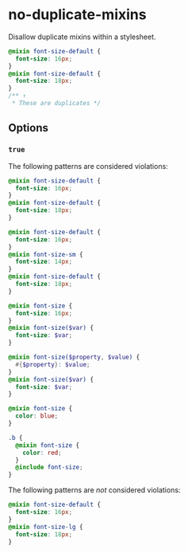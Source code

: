 # no-duplicate-mixins

Disallow duplicate mixins within a stylesheet.

```scss
@mixin font-size-default {
  font-size: 16px;
}
@mixin font-size-default {
  font-size: 18px;
}
/** ↑
 * These are duplicates */
```

## Options

### `true`

The following patterns are considered violations:

```scss
@mixin font-size-default {
  font-size: 16px;
}
@mixin font-size-default {
  font-size: 18px;
}
```

```scss
@mixin font-size-default {
  font-size: 16px;
}
@mixin font-size-sm {
  font-size: 14px;
}
@mixin font-size-default {
  font-size: 18px;
}
```

```scss
@mixin font-size {
  font-size: 16px;
}
@mixin font-size($var) {
  font-size: $var;
}
```

```scss
@mixin font-size($property, $value) {
  #{$property}: $value;
}
@mixin font-size($var) {
  font-size: $var;
}
```

```scss
@mixin font-size {
  color: blue;
}

.b {
  @mixin font-size {
    color: red;
  }
  @include font-size;
}
```

The following patterns are _not_ considered violations:

```scss
@mixin font-size-default {
  font-size: 16px;
}
@mixin font-size-lg {
  font-size: 18px;
}
```
